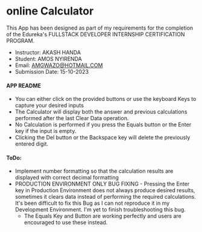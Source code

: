 # online Calculator

This App has been designed as part of my requirements for the completion of the Edureka's FULLSTACK DEVELOPER INTERNSHIP CERTIFICATION PROGRAM.

* Instructor:     AKASH HANDA
* Student:        AMOS NYIRENDA
* Email:          AMGWAZO@HOTMAIL.COM
* Submission Date: 15-10-2023

#### APP README


* You can either click on the provided buttons or use the keyboard Keys to capture your desired inputs
* The Calculator will display both the answer and previous calculations performed after the last Clear    Data operation.
* No Calculation is performed if you press the Equals button or the Enter key if the input is empty.
* Clicking the Del button or the Backspace key will delete the previously entered digit.

#### ToDo: 

* Implement number formatting so that the calculation results are displayed with correct decimal formatting
* PRODUCTION ENVIRONMENT ONLY BUG FIXING - Pressing the Enter key in Production Environment does not always produce desired results, sometimes it clears data instead of performing the required calculations. It's been difficult to fix this Bug as I can not reproduce it in my Development Environment. I'm yet to finish troubleshooting this bug. 
    * The Equals Key and Button are working perfectly and users are encouraged to use these instead.

